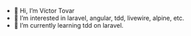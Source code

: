 - 👋 Hi, I’m Víctor Tovar
- 👀 I’m interested in laravel, angular, tdd, livewire, alpine, etc.
- 🌱 I’m currently learning tdd on laravel.

<!---
kuman21/kuman21 is a ✨ special ✨ repository because its `README.md` (this file) appears on your GitHub profile.
You can click the Preview link to take a look at your changes.
--->
